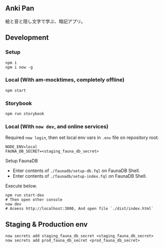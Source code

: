 ## Anki Pan

絵と音と隠し文字で学ぶ、暗記アプリ。


## Development

### Setup

```shell
npm i
npm i now -g
```

### Local (With am-mocktimes, completely offline)

```shell
npm start
```

### Storybook

```shell
npm run storybook
```

### Local (With `now dev`, and online services)

Required `now login`, then set local env vars in  `.env` file on repository root.
```env
NODE_ENV=local
FAUNA_DB_SECRET=<staging_fauna_db_secret>
```

Setup FaunaDB
* Enter contents of `./faunadb/setup-db.fql` on FaunaDB Shell.
* Enter contents of `./faunadb/setup-index.fql` on FaunaDB Shell.

Execute below.

```shell
npm run start-dev
# Then open other console
now dev
# Aceess http://localhost:3000, And open file `./dist/index.html`
```

## Staging & Production env

```shell
now secrets add staging_fauna_db_secret <staging_fauna_db_secret>
now secrets add prod_fauna_db_secret <prod_fauna_db_secret>
```
